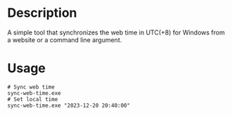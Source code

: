 # Description
A simple tool that synchronizes the web time in UTC(+8) for Windows from a website or a command line argument.

# Usage
```
# Sync web time
sync-web-time.exe
# Set local time
sync-web-time.exe "2023-12-20 20:40:00"
```